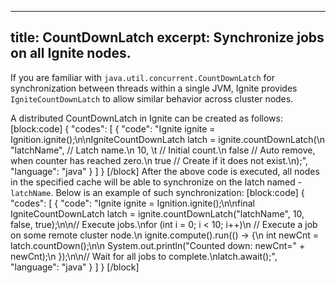 --------------
title: CountDownLatch
excerpt: Synchronize jobs on all Ignite nodes.
--------------

If you are familiar with `java.util.concurrent.CountDownLatch` for synchronization between threads within a single JVM, Ignite provides `IgniteCountDownLatch` to allow similar behavior across cluster nodes. 

A distributed CountDownLatch in Ignite can be created as follows:
[block:code]
{
  "codes": [
    {
      "code": "Ignite ignite = Ignition.ignite();\n\nIgniteCountDownLatch latch = ignite.countDownLatch(\n    \"latchName\", // Latch name.\n    10,        \t // Initial count.\n    false        // Auto remove, when counter has reached zero.\n    true         // Create if it does not exist.\n);",
      "language": "java"
    }
  ]
}
[/block]
After the above code is executed, all nodes in the specified cache will be able to synchronize on the latch named - `latchName`. Below is an example of such synchronization:
[block:code]
{
  "codes": [
    {
      "code": "Ignite ignite = Ignition.ignite();\n\nfinal IgniteCountDownLatch latch = ignite.countDownLatch(\"latchName\", 10, false, true);\n\n// Execute jobs.\nfor (int i = 0; i < 10; i++)\n    // Execute a job on some remote cluster node.\n    ignite.compute().run(() -> {\n        int newCnt = latch.countDown();\n\n        System.out.println(\"Counted down: newCnt=\" + newCnt);\n    });\n\n// Wait for all jobs to complete.\nlatch.await();",
      "language": "java"
    }
  ]
}
[/block]